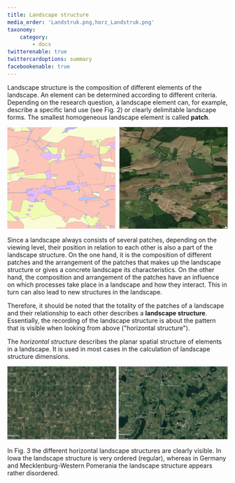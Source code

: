 ```yaml
---
title: Landscape structure
media_order: 'Landstruk.png,horz_Landstruk.png'
taxonomy:
    category:
        - docs
twitterenable: true
twittercardoptions: summary
facebookenable: true
---
```


Landscape structure is the composition of different elements of the landscape. An element can be determined according to different criteria. Depending on the research question, a landscape element can, for example, describe a specific land use (see Fig. 2) or clearly delimitable landscape forms. The smallest homogeneous landscape element is called **patch**.

![Land use in MV](Landstruk.png?lightbox=800&classes=caption "Fig. 2: Land use in MV (sources: Vector data left - Openstreetmap 2018 (CC BY-SA); Orthophoto right - Copyright © 2017 Esri and its licensors)")

Since a landscape always consists of several patches, depending on the viewing level, their position in relation to each other is also a part of the landscape structure. On the one hand, it is the composition of different patches and the arrangement of the patches that makes up the landscape structure or gives a concrete landscape its characteristics. On the other hand, the composition and arrangement of the patches have an influence on which processes take place in a landscape and how they interact. This in turn can also lead to new structures in the landscape.

Therefore, it should be noted that the totality of the patches of a landscape and their relationship to each other describes a **landscape structure**. Essentially, the recording of the landscape structure is about the pattern that is visible when looking from above ("horizontal structure").

The _horizontal structure_ describes the planar spatial structure of elements in a landscape. It is used in most cases in the calculation of landscape structure dimensions.

![Horizontal structure](horz_Landstruk.png?lightbox=800&classes=caption "Fig. 3: Horizontal structure of landscapes - Iowa on the left and MV on the right (sources: Image Landsat (CC BY)/ Copernicus (CC BY-SA 3.0 IGO); © 2018 Google; ©2009 GeoBasis-DE/BKG")

In Fig. 3 the different horizontal landscape structures are clearly visible. In Iowa the landscape structure is very ordered (regular), whereas in Germany and Mecklenburg-Western Pomerania the landscape structure appears rather disordered.